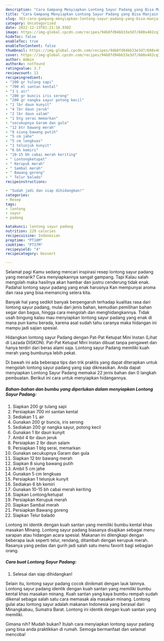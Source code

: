 ```yaml
---
description: "Cara Gampang Menyiapkan Lontong Sayur Padang yang Bisa Manjain Lidah, Buat Buka Puasa}"
title: "Cara Gampang Menyiapkan Lontong Sayur Padang yang Bisa Manjain Lidah, Buat Buka Puasa}"
slug: 363-cara-gampang-menyiapkan-lontong-sayur-padang-yang-bisa-manjain-lidah-buat-buka-puasa
category: Uncategorized
date: 2022-12-13T01:21:18.930Z
image: https://img-global.cpcdn.com/recipes/94b8fd94bb33e3d7/680x482cq70/lontong-sayur-padang-foto-resep-utama.jpg
hideToc: false
enableToc: true
enableTocContent: false
thumbnail: https://img-global.cpcdn.com/recipes/94b8fd94bb33e3d7/680x482cq70/lontong-sayur-padang-foto-resep-utama.jpg
cover: https://img-global.cpcdn.com/recipes/94b8fd94bb33e3d7/680x482cq70/lontong-sayur-padang-foto-resep-utama.jpg
author: Admin
authorAv: notfound
ratingvalue: 3.7
reviewcount: 13
recipeingredient:
- "200 gr tulang sapi"
- "700 ml santan kental"
- "1 L air"
- "200 gr buncis iris serong"
- "200 gr nangka sayur potong kecil"
- "1 lbr daun kunyit"
- "4 lbr daun jeruk"
- "2 lbr daun salam"
- "1 btg serai memarkan"
- "secukupnya Garam dan gula"
- "12 btr bawang merah"
- "8 siung bawang putih"
- "5 cm jahe"
- "5 cm lengkuas"
- "1 telunjuk kunyit"
- "6 bh kemiri"
- "10-15 bh cabai merah keriting"
- " Lontongketupat"
- " Kerupuk merah"
- " Sambal merah"
- " Bawang goreng"
- " Telur balado"
recipeinstructions:

- "Sudah jadi dan siap dihidangkan!"
categories:
- Resep
tags:
- lontong
- sayur
- padang

katakunci: lontong sayur padang 
nutrition: 229 calories
recipecuisine: Indonesian
preptime: "PT18M"
cooktime: "PT37M"
recipeyield: "4"
recipecategory: Dessert

---
```



Selamat pagi Kamu sedang mencari inspirasi resep lontong sayur padang yang menarik? Cara menyiapkannya sangat gampang. Tapi Kalau salah mengolah maka hasilnya akan hambar dan justru cenderung tidak enak. Padahal lontong sayur padang yang enak harusnya Kan mempunyai aroma dan rasa yang bisa memancing selera kita.


Banyak hal yang sedikit banyak berpengaruh terhadap kualitas rasa dari lontong sayur padang, mulai dari jenis bahan, kemudian pemilihan bahan segar dan bagus, hingga cara mengolah dan menghidangkannya. Tidak usah bingung kalau mau menyiapkan lontong sayur padang yang enak di mana pun kamu berada, karena asal sudah tahu caranya maka hidangan ini mampu jadi sajian spesial.

Hidangkan lontong sayur Padang dengan Pat-Pat Ketupat Mini Instan (Lihat di Lazada DISKON). Pat-Pat Ketupat Mini Instan dibuat tanpa pengawet dan hanya terdiri dari beras alami saja. Lontong sayur Padang memiliki kuah merah yang bumbunya lebih pekat.


Di bawah ini ada beberapa tips dan trik praktis yang dapat diterapkan untuk mengolah lontong sayur padang yang siap dikreasikan. Anda dapat menyiapkan Lontong Sayur Padang memakai 22 jenis bahan dan 0 langkah pembuatan. Berikut ini cara untuk menyiapkan hidangannya.

<!--inarticleads1-->

##### Bahan-bahan dan bumbu yang diperlukan dalam menyiapkan Lontong Sayur Padang:

1. Siapkan 200 gr tulang sapi
1. Persiapkan 700 ml santan kental
1. Sediakan 1 L air
1. Gunakan 200 gr buncis, iris serong
1. Sediakan 200 gr nangka sayur, potong kecil
1. Gunakan 1 lbr daun kunyit
1. Ambil 4 lbr daun jeruk
1. Persiapkan 2 lbr daun salam
1. Persiapkan 1 btg serai, memarkan
1. Gunakan secukupnya Garam dan gula
1. Siapkan 12 btr bawang merah
1. Siapkan 8 siung bawang putih
1. Ambil 5 cm jahe
1. Gunakan 5 cm lengkuas
1. Persiapkan 1 telunjuk kunyit
1. Sediakan 6 bh kemiri
1. Gunakan 10-15 bh cabai merah keriting
1. Siapkan  Lontong/ketupat
1. Persiapkan  Kerupuk merah
1. Siapkan  Sambal merah
1. Persiapkan  Bawang goreng
1. Siapkan  Telur balado


Lontong ini identik dengan kuah santan yang memiliki bumbu kental khas masakan Minang. Lontong sayur padang biasanya disajikan sebagai menu sarapan atau hidangan acara spesial. Makanan ini dilengkapi dengan beberapa lauk seperti telur, rendang, ditambah dengan kerupuk merah. Rasanya yang pedas dan gurih jadi salah satu menu favorit bagi sebagian orang. 

<!--inarticleads2-->

##### Cara buat Lontong Sayur Padang:


1. Selesai dan siap dihidangkan!

Selain itu, lontong sayur padang cocok dinikmati dengan lauk lainnya. Lontong sayur padang identik dengan kuah santan yang memiliki bumbu kental khas masakan minang. Kuah santan yang kaya bumbu rempah sudah dikenal sebagai salah satu cara memasak ala masakan minang. Lontong gulai atau lontong sayur adalah makanan Indonesia yang berasal dari Minangkabau, Sumatra Barat. Lontong ini identik dengan kuah santan yang memiliki. 

Gimana nih? Mudah bukan? Itulah cara menyiapkan lontong sayur padang yang bisa anda praktikkan di rumah. Semoga bermanfaat dan selamat mencoba!
